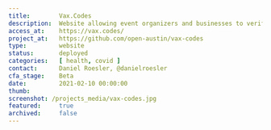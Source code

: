 ```yaml
---
title:        Vax.Codes
description:  Website allowing event organizers and businesses to verify that someone has received a Covid-19 vaccine by scanning a QR code issued by an approved health organization.
access_at:    https://vax.codes/
project_at:   https://github.com/open-austin/vax-codes
type:         website
status:       deployed
categories:   [ health, covid ]
contact:      Daniel Roesler, @danielroesler
cfa_stage:    Beta
date:         2021-02-10 00:00:00
thumb:
screenshot: /projects_media/vax-codes.jpg
featured:     true
archived:     false
---
```

